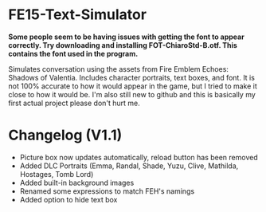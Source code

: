 # FE15-Text-Simulator

**Some people seem to be having issues with getting the font to appear correctly. Try downloading and installing FOT-ChiaroStd-B.otf. This contains the font used in the program.**

Simulates conversation using the assets from Fire Emblem Echoes: Shadows of Valentia. Includes character portraits, text boxes, and font. It is not 100% accurate to how it would appear in the game, but I tried to make it close to how it would be.
I'm also still new to github and this is basically my first actual project please don't hurt me.

# Changelog (V1.1)
- Picture box now updates automatically, reload button has been removed
- Added DLC Portraits (Emma, Randal, Shade, Yuzu, Clive, Mathilda, Hostages, Tomb Lord)
- Added built-in background images
- Renamed some expressions to match FEH's namings
- Added option to hide text box